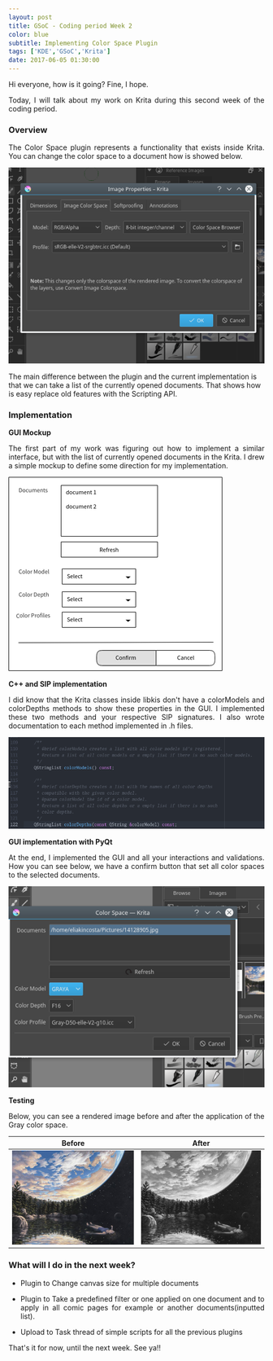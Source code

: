 ```yaml
---
layout: post
title: GSoC - Coding period Week 2
color: blue
subtitle: Implementing Color Space Plugin
tags: ['KDE','GSoC','Krita']
date: 2017-06-05 01:30:00
---
```


Hi everyone, how is it going? Fine, I hope.

<p style="text-align: justify;">Today, I will talk about my work on Krita during this second week of the coding period.</p>

### Overview

<p style="text-align: justify;">The Color Space plugin represents a functionality that exists inside Krita. You can change the color space to a document how is showed below.</p>

![GSOC](/img/color_space_document_krita.png)

The main difference between the plugin and the current implementation is that we can take a list of the currently opened documents. That shows how is easy replace old features with the Scripting API.

### Implementation

<b>GUI Mockup</b>

<p style="text-align: justify;">The first part of my work was figuring out how to implement a similar interface, but with the list of currently opened documents in the Krita. I drew a simple mockup to define some direction for my implementation.</p>

![GSOC](/img/mockup_colorspace_plugin.png)

<b>C++ and SIP implementation</b>

<p style="text-align: justify;">I did know that the Krita classes inside libkis don't have a colorModels and colorDepths methods to show these properties in the GUI. I implemented these two methods and your respective SIP signatures. I also wrote documentation to each method implemented in .h files.</p>

![GSOC](/img/Krita_header_libkis_color_space.png)

<b>GUI implementation with PyQt</b>

<p style="text-align: justify;">At the end, I implemented the GUI and all your interactions and validations. How you can see below, we have a confirm button that set all color spaces to the selected documents.</p>

![GSOC](/img/color_space_plugin_gui.png)

<b>Testing</b>

<p style="text-align: justify;">Below, you can see a rendered image before and after the application of the Gray color space.</p>

Before                                     |  After
:-----------------------------------------:|:-----------------------------------------:
![GSOC](/img/before_color_space_plugin.png)|![GSOC](/img/after_color_space_plugin.png)


### What will I do in the next week?

- Plugin to Change canvas size for multiple documents
- <p style="text-align: justify;">Plugin to Take a predefined filter or one applied on one document and to apply in all comic pages for example or another documents(inputted list).</p>
- Upload to Task thread of simple scripts for all the previous plugins

That's it for now, until the next week. See ya!!
